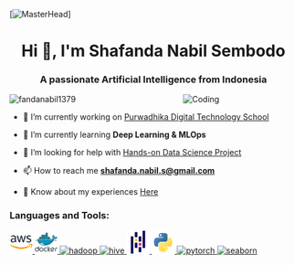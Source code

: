 [![MasterHead](https://www.google.com/url?sa=i&url=https%3A%2F%2Fid.linkedin.com%2Fin%2Fsanchia-ivena-97013317b&psig=AOvVaw3BBA6vT_npZ1uqG8QxVleQ&ust=1707143576036000&source=images&cd=vfe&opi=89978449&ved=0CBIQjRxqFwoTCOCvtcXzkYQDFQAAAAAdAAAAABAE)]

<h1 align="center">Hi 👋, I'm Shafanda Nabil Sembodo</h1>
<h3 align="center">A passionate Artificial Intelligence from Indonesia</h3>
<img align="right" alt="Coding" width="200" src="https://cdn.dribbble.com/users/1162077/screenshots/3848914/programmer.gif")></img>
<p align="left"> <img src="https://komarev.com/ghpvc/?username=fandanabil1379&label=Profile%20views&color=0e75b6&style=flat" alt="fandanabil1379"/></p>

- 🔭 I’m currently working on [Purwadhika Digital Technology School](https://purwadhika.com/)

- 🌱 I’m currently learning **Deep Learning & MLOps**

- 🤝 I’m looking for help with [Hands-on Data Science Project](https://github.com/fandanabil1379/Hands-On-Data-Science)

- 📫 How to reach me **shafanda.nabil.s@gmail.com**

- 📄 Know about my experiences [Here](https://linkedin.com/in/shafandanabilsembodo)

<h3 align="left">Languages and Tools:</h3>
<p align="left"> <a href="https://aws.amazon.com" target="_blank" rel="noreferrer"> <img src="https://raw.githubusercontent.com/devicons/devicon/master/icons/amazonwebservices/amazonwebservices-original-wordmark.svg" alt="aws" width="40" height="40"/> </a> <a href="https://www.docker.com/" target="_blank" rel="noreferrer"> <img src="https://raw.githubusercontent.com/devicons/devicon/master/icons/docker/docker-original-wordmark.svg" alt="docker" width="40" height="40"/> </a> <a href="https://hadoop.apache.org/" target="_blank" rel="noreferrer"> <img src="https://www.vectorlogo.zone/logos/apache_hadoop/apache_hadoop-icon.svg" alt="hadoop" width="40" height="40"/> </a> <a href="https://hive.apache.org/" target="_blank" rel="noreferrer"> <img src="https://www.vectorlogo.zone/logos/apache_hive/apache_hive-icon.svg" alt="hive" width="40" height="40"/> </a> <a href="https://pandas.pydata.org/" target="_blank" rel="noreferrer"> <img src="https://raw.githubusercontent.com/devicons/devicon/2ae2a900d2f041da66e950e4d48052658d850630/icons/pandas/pandas-original.svg" alt="pandas" width="40" height="40"/> </a> <a href="https://www.python.org" target="_blank" rel="noreferrer"> <img src="https://raw.githubusercontent.com/devicons/devicon/master/icons/python/python-original.svg" alt="python" width="40" height="40"/> </a> <a href="https://pytorch.org/" target="_blank" rel="noreferrer"> <img src="https://www.vectorlogo.zone/logos/pytorch/pytorch-icon.svg" alt="pytorch" width="40" height="40"/> </a> <a href="https://seaborn.pydata.org/" target="_blank" rel="noreferrer"> <img src="https://seaborn.pydata.org/_images/logo-mark-lightbg.svg" alt="seaborn" width="40" height="40"/> </a> </p>
